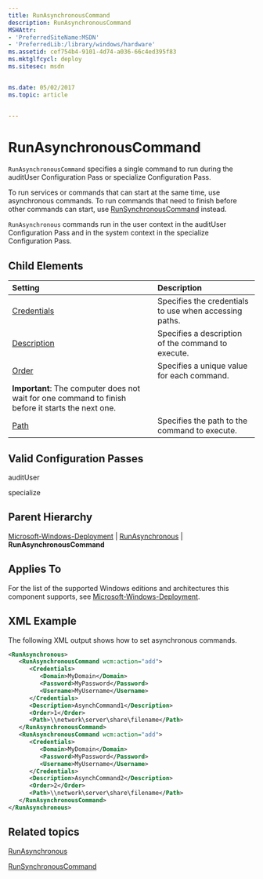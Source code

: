 ```yaml
---
title: RunAsynchronousCommand
description: RunAsynchronousCommand
MSHAttr:
- 'PreferredSiteName:MSDN'
- 'PreferredLib:/library/windows/hardware'
ms.assetid: cef754b4-9101-4d74-a036-66c4ed395f83
ms.mktglfcycl: deploy
ms.sitesec: msdn


ms.date: 05/02/2017
ms.topic: article


---
```

# RunAsynchronousCommand

`RunAsynchronousCommand` specifies a single command to run during the auditUser Configuration Pass or specialize Configuration Pass.

To run services or commands that can start at the same time, use asynchronous commands. To run commands that need to finish before other commands can start, use [RunSynchronousCommand](microsoft-windows-deployment-runsynchronous-runsynchronouscommand.md) instead.

`RunAsynchronous` commands run in the user context in the auditUser Configuration Pass and in the system context in the specialize Configuration Pass.

## Child Elements

| Setting                 | Description                                                                           |
|:------------------------|:--------------------------------------------------------------------------------------|
| [Credentials](microsoft-windows-deployment-runasynchronous-runasynchronouscommand-credentials.md) | Specifies the credentials to use when accessing paths. |
| [Description](microsoft-windows-deployment-runasynchronous-runasynchronouscommand-description.md) | Specifies a description of the command to execute. |
| [Order](microsoft-windows-deployment-runasynchronous-runasynchronouscommand-order.md) | Specifies a unique value for each command.<br/>
**Important**: The computer does not wait for one command to finish before it starts the next one. |
| [Path](microsoft-windows-deployment-runasynchronous-runasynchronouscommand-path.md) | Specifies the path to the command to execute. |

## Valid Configuration Passes

auditUser

specialize

## Parent Hierarchy

[Microsoft-Windows-Deployment](microsoft-windows-deployment.md) | [RunAsynchronous](microsoft-windows-deployment-runasynchronous.md) | **RunAsynchronousCommand**

## Applies To

For the list of the supported Windows editions and architectures this component supports, see [Microsoft-Windows-Deployment](microsoft-windows-deployment.md).

## XML Example

The following XML output shows how to set asynchronous commands.

```XML
<RunAsynchronous>
   <RunAsynchronousCommand wcm:action="add">
      <Credentials>
         <Domain>MyDomain</Domain>
         <Password>MyPassword</Password>
         <Username>MyUsername</Username>
      </Credentials>
      <Description>AsynchCommand1</Description>
      <Order>1</Order>
      <Path>\\network\server\share\filename</Path>
   </RunAsynchronousCommand>
   <RunAsynchronousCommand wcm:action="add">
      <Credentials>
         <Domain>MyDomain</Domain>
         <Password>MyPassword</Password>
         <Username>MyUsername</Username>
      </Credentials>
      <Description>AsynchCommand2</Description>
      <Order>2</Order>
      <Path>\\network\server\share\filename</Path>
   </RunAsynchronousCommand>
</RunAsynchronous>
```

## Related topics

[RunAsynchronous](microsoft-windows-deployment-runasynchronous.md)

[RunSynchronousCommand](microsoft-windows-deployment-runsynchronous-runsynchronouscommand.md)
